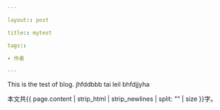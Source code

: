 ```yaml
---

layout:: post

title:: mytest

tags::

- 作者

---
```


This is the test of blog.
jhfddbbb
tai leil bhfdjjyha

本文共{{ page.content | strip_html | strip_newlines | split: "" | size }}字。
